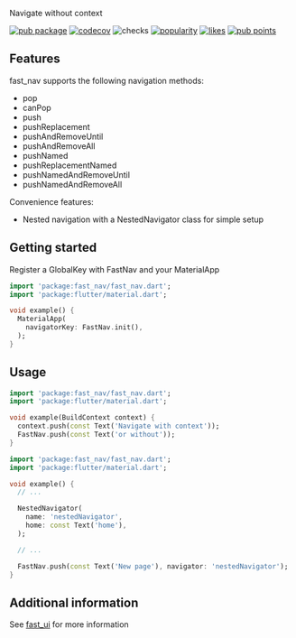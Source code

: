 Navigate without context

[![pub package](https://img.shields.io/pub/v/fast_nav)](https://pub.dev/packages/fast_nav)
[![codecov](https://img.shields.io/codecov/c/github/Rexios80/fast_ui/master?flag=fast_nav)](https://codecov.io/gh/Rexios80/fast_ui)
![checks](https://img.shields.io/github/checks-status/Rexios80/fast_ui/master)
[![popularity](https://img.shields.io/pub/popularity/fast_nav)](https://pub.dev/packages/fast_nav/score)
[![likes](https://img.shields.io/pub/likes/fast_nav)](https://pub.dev/packages/fast_nav/score)
[![pub points](https://img.shields.io/pub/points/fast_nav)](https://pub.dev/packages/fast_nav/score)

## Features
fast_nav supports the following navigation methods:
- pop
- canPop
- push
- pushReplacement
- pushAndRemoveUntil
- pushAndRemoveAll
- pushNamed
- pushReplacementNamed
- pushNamedAndRemoveUntil
- pushNamedAndRemoveAll

Convenience features:
- Nested navigation with a NestedNavigator class for simple setup

## Getting started
Register a GlobalKey with FastNav and your MaterialApp

<!-- embedme readme/getting_started.dart -->
```dart
import 'package:fast_nav/fast_nav.dart';
import 'package:flutter/material.dart';

void example() {
  MaterialApp(
    navigatorKey: FastNav.init(),
  );
}

```

## Usage
<!-- embedme readme/usage.dart -->
```dart
import 'package:fast_nav/fast_nav.dart';
import 'package:flutter/material.dart';

void example(BuildContext context) {
  context.push(const Text('Navigate with context'));
  FastNav.push(const Text('or without'));
}

```

<!-- embedme readme/nested_navigator.dart -->
```dart
import 'package:fast_nav/fast_nav.dart';
import 'package:flutter/material.dart';

void example() {
  // ...

  NestedNavigator(
    name: 'nestedNavigator',
    home: const Text('home'),
  );

  // ...

  FastNav.push(const Text('New page'), navigator: 'nestedNavigator');
}

```

## Additional information
See [fast_ui](https://pub.dev/packages/fast_ui) for more information